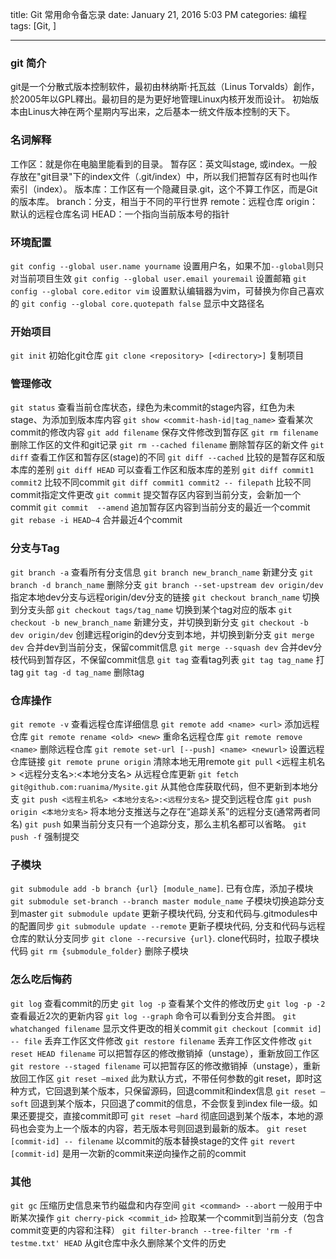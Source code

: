 title: Git 常用命令备忘录
date: January 21, 2016 5:03 PM
categories: 编程
tags: [Git, ]

---

### git 简介
git是一个分散式版本控制软件，最初由林纳斯·托瓦兹（Linus Torvalds）創作，於2005年以GPL釋出。最初目的是为更好地管理Linux内核开发而设计。
初始版本由Linus大神在两个星期内写出来，之后基本一统文件版本控制的天下。

### 名词解释
工作区：就是你在电脑里能看到的目录。
暂存区：英文叫stage, 或index。一般存放在"git目录"下的index文件（.git/index）中，所以我们把暂存区有时也叫作索引（index）。
版本库：工作区有一个隐藏目录.git，这个不算工作区，而是Git的版本库。
branch：分支，相当于不同的平行世界
remote：远程仓库
origin：默认的远程仓库名词
HEAD：一个指向当前版本号的指针

<!--more-->

### 环境配置
`git config --global user.name yourname`   设置用户名，如果不加`--global`则只对当前项目生效
`git config --global user.email youremail`    设置邮箱
`git config --global core.editor vim`     设置默认编辑器为vim，可替换为你自己喜欢的
`git config --global core.quotepath false`   显示中文路径名

### 开始项目
`git init`    初始化git仓库
`git clone <repository> [<directory>]`    复制项目

### 管理修改
`git status`  查看当前仓库状态，绿色为未commit的stage内容，红色为未stage、为添加到版本库内容
`git show <commit-hash-id|tag_name>`   查看某次commit的修改内容
`git add filename`    保存文件修改到暂存区
`git rm filename`     删除工作区的文件和git记录
`git rm --cached filename`    删除暂存区的新文件
`git diff`    查看工作区和暂存区(stage)的不同
`git diff --cached`   比较的是暂存区和版本库的差别
`git diff HEAD` 可以查看工作区和版本库的差别
`git diff commit1 commit2`    比较不同commit
`git diff commit1 commit2 -- filepath` 比较不同commit指定文件更改
`git commit`  提交暂存区内容到当前分支，会新加一个commit
`git commit  --amend`     追加暂存区内容到当前分支的最近一个commit
`git rebase -i HEAD~4`   合并最近4个commit

### 分支与Tag
`git branch -a`   查看所有分支信息
`git branch new_branch_name`      新建分支
`git branch -d branch_name`      删除分支
`git branch --set-upstream dev origin/dev`   指定本地dev分支与远程origin/dev分支的链接
`git checkout branch_name`      切换到分支头部
`git checkout tags/tag_name`      切换到某个tag对应的版本
`git checkout -b new_branch_name`    新建分支，并切换到新分支
`git checkout -b dev origin/dev`  创建远程origin的dev分支到本地，并切换到新分支
`git merge dev` 合并dev到当前分支，保留commit信息
`git merge --squash dev`  合并dev分枝代码到暂存区，不保留commit信息
`git tag`     查看tag列表
`git tag tag_name`    打tag
`git tag -d tag_name`     删除tag


### 仓库操作
`git remote -v`   查看远程仓库详细信息
`git remote add <name> <url>`     添加远程仓库
`git remote rename <old> <new>`   重命名远程仓库
`git remote remove <name>`    删除远程仓库
`git remote set-url [--push] <name> <newurl>`     设置远程仓库链接
`git remote prune origin`     清除本地无用remote
`git pull`      <远程主机名> <远程分支名>:<本地分支名>    从远程仓库更新
`git fetch git@github.com:ruanima/Mysite.git`    从其他仓库获取代码，但不更新到本地分支
`git push <远程主机名> <本地分支名>:<远程分支名>`    提交到远程仓库
`git push origin <本地分支名>`     将本地分支推送与之存在“追踪关系”的远程分支(通常两者同名)
`git push`    如果当前分支只有一个追踪分支，那么主机名都可以省略。
`git push -f`     强制提交

### 子模块
`git submodule add -b branch {url} [module_name]`.  已有仓库，添加子模块
`git submodule set-branch --branch master module_name`   子模块切换追踪分支到master
`git submodule update`  更新子模块代码, 分支和代码与.gitmodules中的配置同步
`git submodule update --remote` 更新子模块代码, 分支和代码与远程仓库的默认分支同步
`git clone --recursive {url}`. clone代码时，拉取子模块代码
`git rm {submodule_folder}`   删除子模块

### 怎么吃后悔药
`git log`     查看commit的历史
`git log -p`      <filename>查看某个文件的修改历史
`git log -p -2`   查看最近2次的更新内容
`git log --graph`     命令可以看到分支合并图。
`git whatchanged filename`    显示文件更改的相关commit
`git checkout [commit id] -- file`      丢弃工作区文件修改
`git restore filename`  丢弃工作区文件修改
`git reset HEAD filename`    可以把暂存区的修改撤销掉（unstage），重新放回工作区
`git restore --staged filename`    可以把暂存区的修改撤销掉（unstage），重新放回工作区
`git reset –mixed`      此为默认方式，不带任何参数的git reset，即时这种方式，它回退到某个版本，只保留源码，回退commit和index信息
`git reset –soft`       回退到某个版本，只回退了commit的信息，不会恢复到index file一级。如果还要提交，直接commit即可
`git reset –hard`       彻底回退到某个版本，本地的源码也会变为上一个版本的内容，若无版本号则回退到最新的版本。
`git reset [commit-id] -- filename`   以commit的版本替换stage的文件
`git revert [commit-id]`      是用一次新的commit来逆向操作之前的commit

### 其他
`git gc`      压缩历史信息来节约磁盘和内存空间
`git <command> --abort`   一般用于中断某次操作
`git cherry-pick <commit_id>`       捡取某一个commit到当前分支（包含commit变更的内容和注释）
`git filter-branch --tree-filter 'rm -f testme.txt' HEAD`       从git仓库中永久删除某个文件的历史
